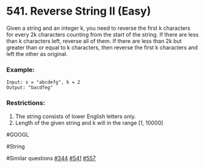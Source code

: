 # 541. Reverse String II (Easy)

Given a string and an integer k, you need to reverse the first k characters for every 2k characters counting from the start of the string. If there are less than k characters left, reverse all of them. If there are less than 2k but greater than or equal to k characters, then reverse the first k characters and left the other as original.

### Example:
```
Input: s = "abcdefg", k = 2
Output: "bacdfeg"
```

### Restrictions:
1. The string consists of lower English letters only.
2. Length of the given string and k will in the range [1, 10000]

#GOOGL

#String

#Similar questions [#344](../p344e/README.md) [#541](../p541e/README.md) [#557](../p577e/README.md)
